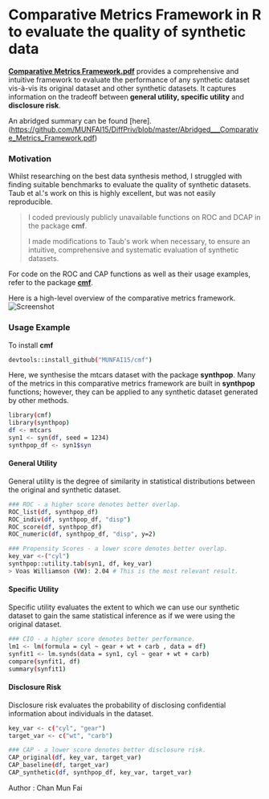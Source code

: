 # Comparative Metrics Framework in R to evaluate the quality of synthetic data

[**Comparative Metrics Framework.pdf**](https://github.com/MUNFAI15/DiffPriv/blob/master/comparative%20metrics%20framework.pdf) provides a comprehensive and intuitive framework to evaluate the performance of any synthetic dataset vis-à-vis its original dataset and other synthetic datasets. It captures information on the tradeoff between **general utility, specific utility** and **disclosure risk**. 

An abridged summary can be found [here].(https://github.com/MUNFAI15/DiffPriv/blob/master/Abridged___Comparative_Metrics_Framework.pdf)

### Motivation

Whilst researching on the best data synthesis method, I struggled with finding suitable benchmarks to evaluate the quality of synthetic datasets. Taub et al.'s work on this is highly excellent, but was not easily reproducible. 

> I coded previously publicly unavailable functions on ROC and DCAP in the package **cmf**. 
>
> I made modifications to Taub's work when necessary, to ensure an intuitive, comprehensive and systematic evaluation of synthetic datasets. 

For code on the ROC and CAP functions as well as their usage examples, refer to the package [**cmf**](https://github.com/MUNFAI15/cmf).

Here is a high-level overview of the comparative metrics framework. 
![Screenshot](https://github.com/MUNFAI15/DiffPriv/blob/master/CMF%20Overview.png)

### Usage Example
To install **cmf**
```bash
devtools::install_github("MUNFAI15/cmf")
```

Here, we synthesise the mtcars dataset with the package **synthpop**. Many of the metrics in this comparative metrics framework are built in **synthpop** functions; however, they can be applied to any synthetic dataset generated by other methods.  

```bash
library(cmf)
library(synthpop)
df <- mtcars
syn1 <- syn(df, seed = 1234)
synthpop_df <- syn1$syn
```
#### General Utility 
General utility is the degree of similarity in statistical distributions between the original and synthetic dataset. 
```bash
### ROC - a higher score denotes better overlap. 
ROC_list(df, synthpop_df)
ROC_indiv(df, synthpop_df, "disp")
ROC_score(df, synthpop_df)
ROC_numeric(df, synthpop_df, "disp", y=2)

### Propensity Scores - a lower score denotes better overlap. 
key_var <-("cyl") 
synthpop::utility.tab(syn1, df, key_var)
> Voas Williamson (VW): 2.04 # This is the most relevant result. 
```
#### Specific Utility 
Specific utility evaluates the extent to which we can use our synthetic dataset to gain the same statistical inference as if we were using the original dataset. 

```bash 
### CIO - a higher score denotes better performance. 
lm1 <- lm(formula = cyl ~ gear + wt + carb , data = df)
synfit1 <- lm.synds(data = syn1, cyl ~ gear + wt + carb)
compare(synfit1, df)
summary(synfit1)
```

#### Disclosure Risk 
Disclosure risk evaluates the probability of disclosing confidential information about individuals in the dataset. 

```bash
key_var <- c("cyl", "gear")
target_var <- c("wt", "carb")

### CAP - a lower score denotes better disclosure risk. 
CAP_original(df, key_var, target_var)
CAP_baseline(df, target_var)
CAP_synthetic(df, synthpop_df, key_var, target_var)
```


Author : Chan Mun Fai 
